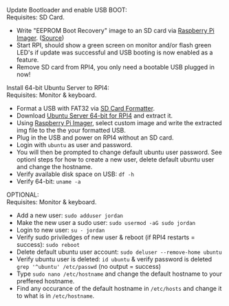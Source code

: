 Update Bootloader and enable USB BOOT:  
Requisites: SD Card.
- Write "EEPROM Boot Recovery" image to an SD card via [Raspberry Pi Imager](https://www.raspberrypi.org/software/). ([Source](https://webtechie.be/post/2020-09-29-64bit-raspbianos-on-raspberrypi4-with-usbboot/))
- Start RPI, should show a green screen on monitor and/or flash green LED's if update was successful and USB booting is now enabled as a feature.
- Remove SD card from RPI4, you only need a bootable USB plugged in now!

Install 64-bit Ubuntu Server to RPI4:  
Requisites: Monitor & keyboard.
- Format a USB with FAT32 via [SD Card Formatter]().
- Download [Ubuntu Server 64-bit for RPI4](https://www.raspberrypi.org/forums/viewtopic.php?t=278791) and extract it.
- Using [Raspberry Pi Imager](https://www.raspberrypi.org/software/), select custom image and write the extracted img file to the the your formatted USB.
- Plug in the USB and power on RPI4 without an SD card.
- Login with `ubuntu` as user and password.
- You will then be prompted to change default ubuntu user password. See optionl steps for how to create a new user, delete default ubuntu user and change the hostname.
- Verify available disk space on USB: `df -h`
- Verify 64-bit: `uname -a`

OPTIONAL:  
Requisites: Monitor & keyboard.
- Add a new user: `sudo adduser jordan`
- Make the new user a sudo user: `sudo usermod -aG sudo jordan`
- Login to new user: `su - jordan`
- Verify sudo priviledges of new user & reboot (if RPI4 restarts = success): `sudo reboot`
- Delete default ubuntu user account: `sudo deluser --remove-home ubuntu`
- Verify ubuntu user is deleted: `id ubuntu` & verify password is deleted `grep '^ubuntu' /etc/passwd` (no output = success)
- Type `sudo nano /etc/hostname` and change the default hostname to your preffered hostname.
- Find any occurance of the default hostname in `/etc/hosts` and change it to what is in `/etc/hostname`.
